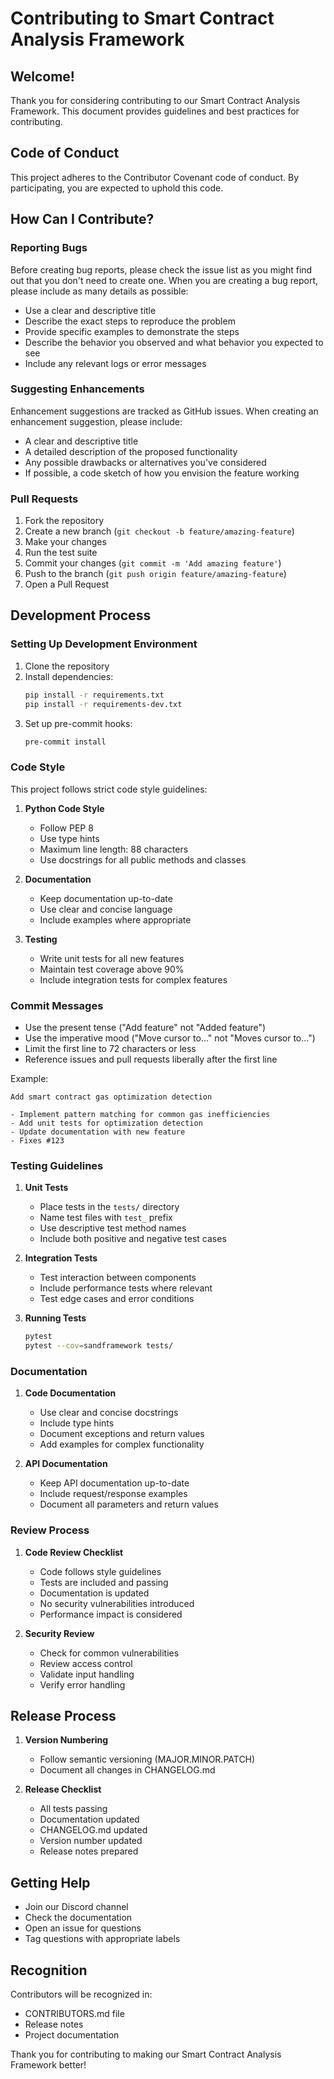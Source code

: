 # Contributing to Smart Contract Analysis Framework

## Welcome!

Thank you for considering contributing to our Smart Contract Analysis Framework. This document provides guidelines and best practices for contributing.

## Code of Conduct

This project adheres to the Contributor Covenant code of conduct. By participating, you are expected to uphold this code.

## How Can I Contribute?

### Reporting Bugs

Before creating bug reports, please check the issue list as you might find out that you don't need to create one. When you are creating a bug report, please include as many details as possible:

* Use a clear and descriptive title
* Describe the exact steps to reproduce the problem
* Provide specific examples to demonstrate the steps
* Describe the behavior you observed and what behavior you expected to see
* Include any relevant logs or error messages

### Suggesting Enhancements

Enhancement suggestions are tracked as GitHub issues. When creating an enhancement suggestion, please include:

* A clear and descriptive title
* A detailed description of the proposed functionality
* Any possible drawbacks or alternatives you've considered
* If possible, a code sketch of how you envision the feature working

### Pull Requests

1. Fork the repository
2. Create a new branch (`git checkout -b feature/amazing-feature`)
3. Make your changes
4. Run the test suite
5. Commit your changes (`git commit -m 'Add amazing feature'`)
6. Push to the branch (`git push origin feature/amazing-feature`)
7. Open a Pull Request

## Development Process

### Setting Up Development Environment

1. Clone the repository
2. Install dependencies:
   ```bash
   pip install -r requirements.txt
   pip install -r requirements-dev.txt
   ```
3. Set up pre-commit hooks:
   ```bash
   pre-commit install
   ```

### Code Style

This project follows strict code style guidelines:

1. **Python Code Style**
   * Follow PEP 8
   * Use type hints
   * Maximum line length: 88 characters
   * Use docstrings for all public methods and classes

2. **Documentation**
   * Keep documentation up-to-date
   * Use clear and concise language
   * Include examples where appropriate

3. **Testing**
   * Write unit tests for all new features
   * Maintain test coverage above 90%
   * Include integration tests for complex features

### Commit Messages

* Use the present tense ("Add feature" not "Added feature")
* Use the imperative mood ("Move cursor to..." not "Moves cursor to...")
* Limit the first line to 72 characters or less
* Reference issues and pull requests liberally after the first line

Example:
```
Add smart contract gas optimization detection

- Implement pattern matching for common gas inefficiencies
- Add unit tests for optimization detection
- Update documentation with new feature
- Fixes #123
```

### Testing Guidelines

1. **Unit Tests**
   * Place tests in the `tests/` directory
   * Name test files with `test_` prefix
   * Use descriptive test method names
   * Include both positive and negative test cases

2. **Integration Tests**
   * Test interaction between components
   * Include performance tests where relevant
   * Test edge cases and error conditions

3. **Running Tests**
   ```bash
   pytest
   pytest --cov=sandframework tests/
   ```

### Documentation

1. **Code Documentation**
   * Use clear and concise docstrings
   * Include type hints
   * Document exceptions and return values
   * Add examples for complex functionality

2. **API Documentation**
   * Keep API documentation up-to-date
   * Include request/response examples
   * Document all parameters and return values

### Review Process

1. **Code Review Checklist**
   * Code follows style guidelines
   * Tests are included and passing
   * Documentation is updated
   * No security vulnerabilities introduced
   * Performance impact is considered

2. **Security Review**
   * Check for common vulnerabilities
   * Review access control
   * Validate input handling
   * Verify error handling

## Release Process

1. **Version Numbering**
   * Follow semantic versioning (MAJOR.MINOR.PATCH)
   * Document all changes in CHANGELOG.md

2. **Release Checklist**
   * All tests passing
   * Documentation updated
   * CHANGELOG.md updated
   * Version number updated
   * Release notes prepared

## Getting Help

* Join our Discord channel
* Check the documentation
* Open an issue for questions
* Tag questions with appropriate labels

## Recognition

Contributors will be recognized in:
* CONTRIBUTORS.md file
* Release notes
* Project documentation

Thank you for contributing to making our Smart Contract Analysis Framework better!
